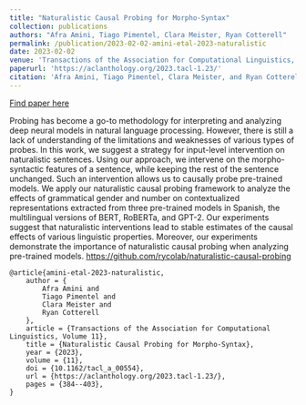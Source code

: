 ```yaml
---
title: "Naturalistic Causal Probing for Morpho-Syntax"
collection: publications
authors: "Afra Amini, Tiago Pimentel, Clara Meister, Ryan Cotterell"
permalink: /publication/2023-02-02-amini-etal-2023-naturalistic
date: 2023-02-02
venue: 'Transactions of the Association for Computational Linguistics, Volume 11'
paperurl: 'https://aclanthology.org/2023.tacl-1.23/'
citation: 'Afra Amini, Tiago Pimentel, Clara Meister, and Ryan Cotterell. 2023. Naturalistic Causal Probing for Morpho-Syntax. Transactions of the Association for Computational Linguistics, 11:384–403.'
---
```


<a href='https://aclanthology.org/2023.tacl-1.23/'>Find paper here</a>

Probing has become a go-to methodology for interpreting and analyzing deep neural models in natural language processing. However, there is still a lack of understanding of the limitations and weaknesses of various types of probes. In this work, we suggest a strategy for input-level intervention on naturalistic sentences. Using our approach, we intervene on the morpho-syntactic features of a sentence, while keeping the rest of the sentence unchanged. Such an intervention allows us to causally probe pre-trained models. We apply our naturalistic causal probing framework to analyze the effects of grammatical gender and number on contextualized representations extracted from three pre-trained models in Spanish, the multilingual versions of BERT, RoBERTa, and GPT-2. Our experiments suggest that naturalistic interventions lead to stable estimates of the causal effects of various linguistic properties. Moreover, our experiments demonstrate the importance of naturalistic causal probing when analyzing pre-trained models. https://github.com/rycolab/naturalistic-causal-probing

```
@article{amini-etal-2023-naturalistic,
    author = {
        Afra Amini and
        Tiago Pimentel and
        Clara Meister and
        Ryan Cotterell
    },
    article = {Transactions of the Association for Computational Linguistics, Volume 11},
    title = {Naturalistic Causal Probing for Morpho-Syntax},
    year = {2023},
    volume = {11},
    doi = {10.1162/tacl_a_00554},
    url = {https://aclanthology.org/2023.tacl-1.23/},
    pages = {384--403},
}
```
